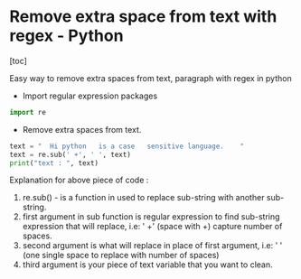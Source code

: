 # Remove extra space from text with regex - Python

[toc]

Easy way to remove extra spaces from text, paragraph with regex in python

- Import regular expression packages

```Python
import re
```
- Remove extra spaces from text.

```Python
text = "  Hi python   is a case   sensitive language.    "
text = re.sub(' +', ' ', text)
print("text : ", text)
```

Explanation for above piece of code :
1. re.sub() - is a function in used to replace sub-string with another sub-string.
2. first argument in sub function is regular expression to find sub-string expression that will replace, 
   i.e: ' +'      (space with +) capture number of spaces.
3. second argument is what will replace in place of first argument, 
   i.e: ' '       (one single space to replace with number of spaces)
4. third argument is your piece of text variable that you want to clean.
